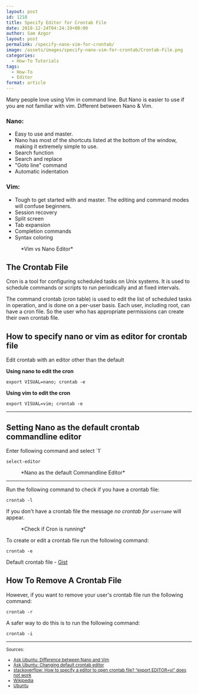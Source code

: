 ```yaml
---
layout: post
id: 1218
title: Specify Editor for Crontab File
date: 2018-12-24T04:24:19+00:00
author: Sam Azgor
layout: post
permalink: /specify-nano-vim-for-crontab/
image: /assets/images/specify-nano-vim-for-crontab/Crontab-File.png
categories:
  - How-To Tutorials
tags:
  - How-To
  - Editor
format: article
---
```

Many people love using Vim in command line. But Nano is easier to use if you are not familiar with vim. Different between Nano & Vim.

<h3>Nano:</h3>

+ Easy to use and master.
+ Nano has most of the shortcuts listed at the bottom of the window, making it extremely simple to use.
+ Search function
+ Search and replace
+ "Goto line" command
+ Automatic indentation

<h3>Vim:</h3>

+ Tough to get started with and master. The editing and command modes will confuse beginners.
+ Session recovery
+ Split screen
+ Tab expansion
+ Completion commands
+ Syntax coloring

<figure>
<amp-img src="/assets/images/specify-nano-vim-for-crontab/Nano-vs-Vim.png" alt="Vim vs Nano Editor" width="683" height="384" layout="responsive">
</amp-img>
<figcaption>*Vim vs Nano Editor* 
</figcaption>
</figure>

<h2>The Crontab File</h2>
Cron is a tool for configuring scheduled tasks on Unix systems. It is used to schedule commands or scripts to run periodically and at fixed intervals.

The command crontab (cron table) is used to edit the list of scheduled tasks in operation, and is done on a per-user basis. Each user, including root, can have a cron file. So the user who has appropriate permissions can create their own crontab file.

<h2>How to specify nano or vim as editor for crontab file</h2>
Edit crontab with an editor other than the default

<b>Using nano to edit the cron</b>

```
export VISUAL=nano; crontab -e
```

<b>Using vim to edit the cron</b>

```
export VISUAL=vim; crontab -e
```

<hr>
<h2>Setting Nano as the default crontab commandline editor</h2>
Enter following command and select `1`

```
select-editor
```

<figure>
<amp-img src="/assets/images/specify-nano-vim-for-crontab/Nano-as-the-default-editor.png" alt="Nano as the default Commandline Editor" width="683" height="384" layout="responsive">
</amp-img>
<figcaption>*Nano as the default Commandline Editor* 
</figcaption>
</figure>

<hr>

Run the following command to check if you have a crontab file:

```
crontab -l
```

If you don't have a crontab file the message _no crontab for `username`_ will appear.

<figure>
<amp-img src="/assets/images/specify-nano-vim-for-crontab/crontab-l.png" alt="Check if Cron is running" width="683" height="384" layout="responsive">
</amp-img>
<figcaption>*Check if Cron is running* 
</figcaption>
</figure>

To create or edit a crontab file run the following command:

```
crontab -e
```

Default crontab file - <a href="https://gist.github.com/samazgor/ff45bb8bd0210a9789b409536697033d">Gist</a>

<h2>How To Remove A Crontab File</h2>
However, if you want to remove your user's crontab file run the following command:

```
crontab -r
```

A safer way to do this is to run the following command:

```
crontab -i
```
<hr>

<small>Sources:
+ <a href="https://askubuntu.com/a/726710/409312">Ask Ubuntu: Difference between Nano and Vim</a>
+ <a href="https://askubuntu.com/a/264720/409312">Ask Ubuntu: Changing default crontab editor</a>
+ <a href="https://stackoverflow.com/a/17364492/4493086">stackoverflow: How to specify a editor to open crontab file? “export EDITOR=vi” does not work</a>
+ <a href="https://en.wikipedia.org/wiki/Cron">Wikipedia</a>
+ <a href="https://help.ubuntu.com/community/CronHowto">Ubuntu</a>
</small>
